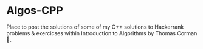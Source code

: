 # Algos-CPP
Place to post the solutions of some of my C++ solutions to Hackerrank problems & exercicses within Introduction to Algorithms by Thomas Corman :thought_balloon:.  
